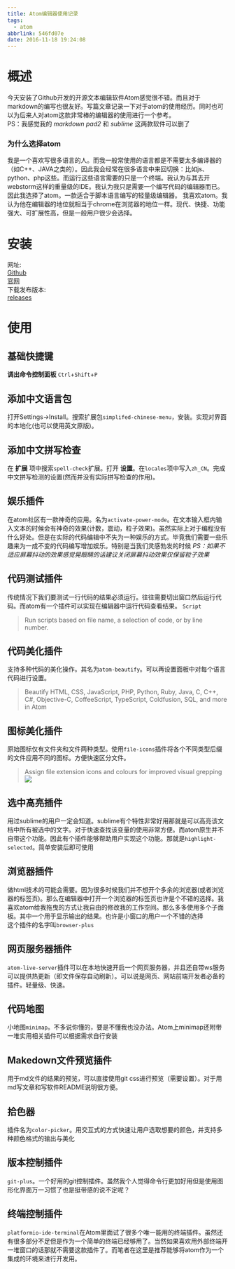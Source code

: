 ```yaml
---
title: Atom编辑器使用记录
tags:
  - atom
abbrlink: 546fd07e
date: 2016-11-18 19:24:08
---
```


# 概述

今天安装了Github开发的开源文本编辑软件Atom感觉很不错。而且对于markdown的编写也很友好。写篇文章记录一下对于atom的使用经历。同时也可以为后来人对atom这款非常棒的编辑器的使用进行一个参考。  
PS：我感觉我的 _markdown pad2_ 和 _sublime_ 这两款软件可以删了

### 为什么选择atom
我是一个喜欢写很多语言的人。而我一般常使用的语言都是不需要太多编译器的（如C++、JAVA之类的）。因此我会经常在很多语言中来回切换：比如js、python、php这些。而运行这些语言需要的只是一个终端。我认为与其去开webstorm这样的重量级的IDE。我认为我只是需要一个编写代码的编辑器而已。因此我选择了atom。一款适合于脚本语言编写的轻量级编辑器。
我喜欢atom。我认为他在编辑器的地位就相当于chrome在浏览器的地位一样。现代、快捷、功能强大、可扩展性高，但是一般用户很少会选择。

# 安装

网址:  
[Github](https://github.com/atom/atom)  
[官网](https://atom.io/)  
下载发布版本:  
[releases](https://github.com/atom/atom/releases)  

# 使用

## 基础快捷键

**调出命令控制面板** `Ctrl`+`Shift`+`P`

## 添加中文语言包

打开Settings->Install。搜索扩展包`simplifed-chinese-menu`，安装。实现对界面的本地化(也可以使用英文原版)。

## 添加中文拼写检查

在 **扩展** 项中搜索`spell-check`扩展。打开 **设置**。在`locales`项中写入`zh_CN`。完成中文拼写检测的设置(然而并没有实际拼写检查的作用)。

## 娱乐插件

在atom社区有一款神奇的应用。名为`activate-power-mode`。在文本输入框内输入文本的时候会有神奇的效果(计数，震动，粒子效果)。虽然实际上对于编程没有什么好处。但是在实际的代码编辑中不失为一种娱乐的方式。毕竟我们需要一些乐趣来为一成不变的代码编写增加娱乐。特别是当我们灵感勃发的时候
*PS：如果不适应屏幕抖动的效果感觉晃眼睛的话建议关闭屏幕抖动效果仅保留粒子效果*

## 代码测试插件

传统情况下我们要测试一行代码的结果必须运行。往往需要切出窗口然后运行代码。而atom有一个插件可以实现在编辑器中运行代码查看结果。 `Script`

> Run scripts based on file name, a selection of code, or by line number.

## 代码美化插件

支持多种代码的美化操作。其名为`atom-beautify`。可以再设置面板中对每个语言代码进行设置。

> Beautify HTML, CSS, JavaScript, PHP, Python, Ruby, Java, C, C++, C#, Objective-C, CoffeeScript, TypeScript, Coldfusion, SQL, and more in Atom

## 图标美化插件

原始图标仅有文件夹和文件两种类型。使用`file-icons`插件将各个不同类型后缀的文件应用不同的图标。方便快速区分文件。

> Assign file extension icons and colours for improved visual grepping  
![](https://i.github-camo.com/7c2229cb27f3dd0e944e1ad95d65a6f03da9b316/68747470733a2f2f7261772e67697468756275736572636f6e74656e742e636f6d2f44616e42726f6f6b65722f66696c652d69636f6e732f6d61737465722f707265766965772e706e67)

## 选中高亮插件

用过sublime的用户一定会知道。sublime有个特性非常好用那就是可以高亮该文档中所有被选中的文字。对于快速查找该变量的使用非常方便。而atom原生并不自带这个功能。因此有个插件能够帮助用户实现这个功能。那就是`highlight-selected`。简单安装后即可使用

## 浏览器插件
做html技术的可能会需要。因为很多时候我们并不想开个多余的浏览器(或者浏览器的标签页)。那么在编辑器中打开一个浏览器的标签页也许是个不错的选择。我喜欢atom给我拖曳的方式让我自由的修改我的工作空间。那么多多使用多个子面板。其中一个用于显示输出的结果。也许是小窗口的用户一个不错的选择  
这个插件的名字叫`browser-plus`

## 网页服务器插件
`atom-live-server`插件可以在本地快速开启一个网页服务器，并且还自带ws服务可以提供热更新（即文件保存自动刷新）。可以说是网页、网站前端开发者必备的插件。轻量级、快速。

## 代码地图
小地图`minimap`。不多说你懂的，要是不懂我也没办法。Atom上minimap还附带一堆实用相关插件可以根据需求自行安装

## Makedown文件预览插件
用于md文件的结果的预览，可以直接使用git css进行预览（需要设置）。对于用md写文章和写软件README说明很方便。

## 拾色器
插件名为`color-picker`。用交互式的方式快速让用户选取想要的颜色，并支持多种颜色格式的输出与美化

## 版本控制插件
`git-plus`。一个好用的git控制插件。虽然我个人觉得命令行更加好用但是使用图形化界面万一习惯了也是挺带感的说不定呢？

## 终端控制插件
`platformio-ide-terminal`在Atom里面试了很多个唯一能用的终端插件。虽然还有很多部分不足但是作为一个简单的终端已经够用了。当然如果喜欢用外部终端开一堆窗口的话那就不需要这款插件了。而笔者在这里是推荐能够将atom作为一个集成的环境来进行开发用。
